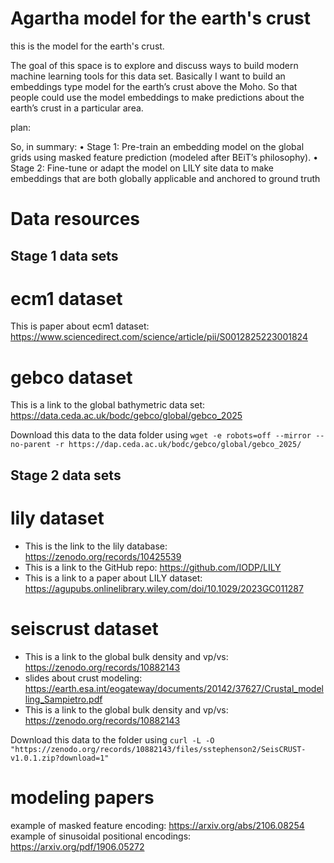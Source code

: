 # Agartha model for the earth's crust

this is the model for the earth's crust.

The goal of this space is to explore and discuss ways to build modern machine learning tools for this data set. Basically I want to build an embeddings type model for the earth’s crust above the Moho. So that people could use the model embeddings to make predictions about the earth’s crust in a particular area.

plan:

So, in summary:
	•	Stage 1: Pre-train an embedding model on the global grids using masked feature prediction (modeled after BEiT’s philosophy).
	•	Stage 2: Fine-tune or adapt the model on LILY site data to make embeddings that are both globally applicable and anchored to ground truth

# Data resources

## Stage 1 data sets

# ecm1 dataset
This is paper about ecm1 dataset: https://www.sciencedirect.com/science/article/pii/S0012825223001824

# gebco dataset
This is a link to the global bathymetric data set: https://data.ceda.ac.uk/bodc/gebco/global/gebco_2025

Download this data to the data folder using `wget -e robots=off --mirror --no-parent -r https://dap.ceda.ac.uk/bodc/gebco/global/gebco_2025/`

## Stage 2 data sets

# lily dataset
* This is the link to the lily database: https://zenodo.org/records/10425539
* This is a link to the GitHub repo: https://github.com/IODP/LILY
* This is a link to a paper about LILY dataset: https://agupubs.onlinelibrary.wiley.com/doi/10.1029/2023GC011287

# seiscrust dataset
* This is a link to the global bulk density and vp/vs: https://zenodo.org/records/10882143
* slides about crust modeling: https://earth.esa.int/eogateway/documents/20142/37627/Crustal_modelling_Sampietro.pdf
* This is a link to the global bulk density and vp/vs: https://zenodo.org/records/10882143

Download this data to the folder using `curl -L -O "https://zenodo.org/records/10882143/files/sstephenson2/SeisCRUST-v1.0.1.zip?download=1"`


# modeling papers
example of masked feature encoding: https://arxiv.org/abs/2106.08254
example of sinusoidal positional encodings: https://arxiv.org/pdf/1906.05272






